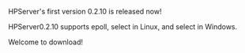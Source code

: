 HPServer's first version 0.2.10 is released now!

HPServer0.2.10 supports epoll, select in Linux, and select in Windows.

Welcome to download!